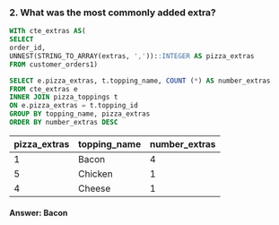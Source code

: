 ### 2. What was the most commonly added extra?

````sql
WITh cte_extras AS(
SELECT 
order_id, 
UNNEST(STRING_TO_ARRAY(extras, ','))::INTEGER AS pizza_extras
FROM customer_orders1)

SELECT e.pizza_extras, t.topping_name, COUNT (*) AS number_extras
FROM cte_extras e 
INNER JOIN pizza_toppings t 
ON e.pizza_extras = t.topping_id 
GROUP BY topping_name, pizza_extras
ORDER BY number_extras DESC
````


|pizza_extras|topping_name|number_extras|
--------------|------------|----------|
|             1|Bacon      |         4|
|             5|Chicken      |         1|
|             4|Cheese       |         1|

#### Answer: Bacon
